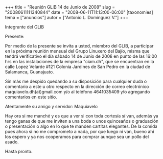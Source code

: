 +++
title = "Reunión GLIB 14 de Junio de 2008"
slug = "20080611111340844"
date = "2008-06-11T11:13:00-06:00"
[taxonomies]
tema = ["anuncios"]
autor = ["Antonio L. Dominguez V."]
+++

Integrante del GLIB

Presente:

Por medio de la presente se invita a usted, miembro del GLIB, a
participar en la próxima reunión mensual del Grupo Linuxero del Bajío,
misma que tendrá verificativo el día sábado 14 de Junio de 2008 en punto
de las 16:00 hrs en las instalaciones de la empresa "ciam.dh", que se
encuentran en la calle Lopez Velarde #121 Colonia Jardines de San Pedro
en la ciudad de Salamanca, Guanajuato.

Sin más me despido quedando a su disposición para cualquier duda o
comentario a este u otro respecto en la dirección de correo electrónico
maquiavelo.dh(at)gmail.com y/o al teléfono 4641035409 y/o agregando
comentarios en este sitio.

Atentamente su amigo y servidor: Maquiavelo

Hay ora si me manché y es que a ver si con toda cortesía sí van, además
ya tengo ganas de que me inviten a una boda o unos quinceaños o
graduación o presentación o algo en lo que te manden cartitas elegantes.
De la comida pues ahora si no me comprometo a nada, por que luego ni
van, bueno ahí los espero y ya nos cooperamos para comprar aunque sea un
pollo del asado.

Hasta pronto.

